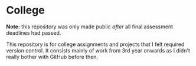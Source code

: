 # College

**Note:** this repository was only made public *after* all final assessment deadlines had passed.

This repository is for college assignments and projects that I felt required version control. It consists mainly of work from 3rd year onwards as I didn't really bother with GitHub before then.
